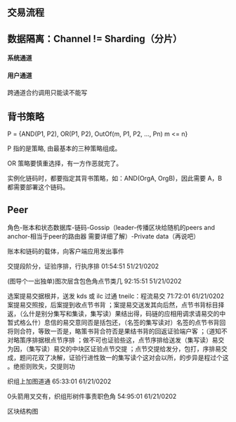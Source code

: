 ## 交易流程



## 数据隔离：Channel != Sharding（分片）

#### 系统通道



#### 用户通道

跨通道合约调用只能读不能写

## 背书策略

P = {AND(P1, P2), OR(P1, P2), OutOf(m, P1, P2, ..., Pn) m <= n}

P 指的是策略, 由最基本的三种策略组成。

OR 策略要慎重选择，有一方作恶就完了。

实例化链码时，都要指定其背书策略，如：AND(OrgA, OrgB)，因此需要 A，B 都需要部署这个链码。

## Peer

角色-账本和状态数据库-链码-Gossip（leader-传播区块给随机的peers and anchor-相当于peer的路由器 需要详细了解）-Private data（再说吧）

账本和链码的载体，向客户端应用发出事件

‮ ‮ 2020/12/15 15:45:10
排序执行，排序验证，分阶段提交

‮ ‮ 2020/12/15 15:51:29
几类节点角色包含层次图(单独出一个导图)

‮ ‮ 2020/12/16 10:27:17
交易流程：client 通过 cli 或 sdk 发送，并根据交易提案选择目标背书节点，然后向其发送交易提案；
背书节点收到提案后，按照交易提案中的交易请求调用相应的链码，得出结果（读写集，读集和写集分别是什么），返回背书节点的签名（对读写集的签名），还包括是否同意交易的信息（什么格式暂不知道）；
客户端验证返回的背书结果是否符合背书策略，是否一致等，符合则将交易（读写集）发送给排序节点，这些验证也可不做；
排序节点根据排序策略对交易排序，打包，分发给提交节点；
提交节点验证区块中的交易（读写集），因为这个过程是异步的，所以会对这个读写集的一致性进行验证，解决了双花问题，成功则提交，失败则拒绝。

‮ ‮ 2020/12/16 10:33:56
通道图加上组织

‮ ‮ 2020/12/16 10:59:45
角色职责事件树形组织，有交叉用箭头0

区块结构图